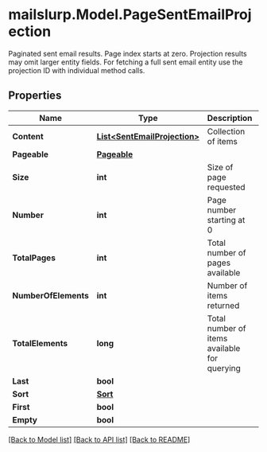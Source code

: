 # mailslurp.Model.PageSentEmailProjection
Paginated sent email results. Page index starts at zero. Projection results may omit larger entity fields. For fetching a full sent email entity use the projection ID with individual method calls.
## Properties

Name | Type | Description | Notes
------------ | ------------- | ------------- | -------------
**Content** | [**List&lt;SentEmailProjection&gt;**](SentEmailProjection) | Collection of items | [optional] 
**Pageable** | [**Pageable**](Pageable) |  | [optional] 
**Size** | **int** | Size of page requested | [optional] 
**Number** | **int** | Page number starting at 0 | [optional] 
**TotalPages** | **int** | Total number of pages available | [optional] 
**NumberOfElements** | **int** | Number of items returned | [optional] 
**TotalElements** | **long** | Total number of items available for querying | [optional] 
**Last** | **bool** |  | [optional] 
**Sort** | [**Sort**](Sort) |  | [optional] 
**First** | **bool** |  | [optional] 
**Empty** | **bool** |  | [optional] 

[[Back to Model list]](../README#documentation-for-models) [[Back to API list]](../README#documentation-for-api-endpoints) [[Back to README]](../README)

